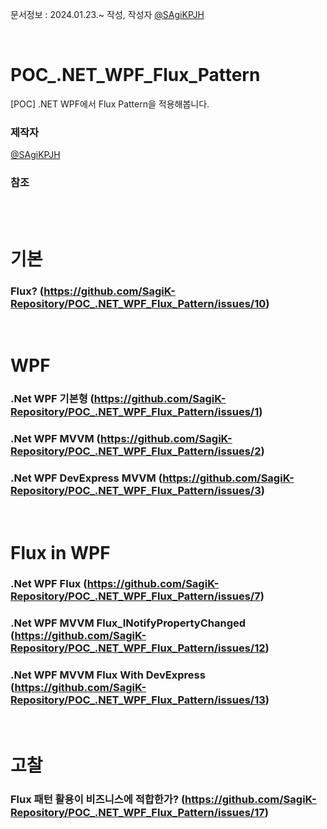 문서정보 : 2024.01.23.~ 작성, 작성자 [@SAgiKPJH](https://github.com/SAgiKPJH)

<br>

# POC_.NET_WPF_Flux_Pattern
[POC] .NET WPF에서 Flux Pattern을 적용해봅니다.



### 제작자
[@SAgiKPJH](https://github.com/SAgiKPJH)

### 참조

<br><br>

# 기본
### Flux? (https://github.com/SagiK-Repository/POC_.NET_WPF_Flux_Pattern/issues/10)

<br>

# WPF
### .Net WPF 기본형 (https://github.com/SagiK-Repository/POC_.NET_WPF_Flux_Pattern/issues/1)
### .Net WPF MVVM (https://github.com/SagiK-Repository/POC_.NET_WPF_Flux_Pattern/issues/2)
### .Net WPF DevExpress MVVM (https://github.com/SagiK-Repository/POC_.NET_WPF_Flux_Pattern/issues/3)

<br>

# Flux in WPF
### .Net WPF Flux (https://github.com/SagiK-Repository/POC_.NET_WPF_Flux_Pattern/issues/7)
### .Net WPF MVVM Flux_INotifyPropertyChanged (https://github.com/SagiK-Repository/POC_.NET_WPF_Flux_Pattern/issues/12)
### .Net WPF MVVM Flux With DevExpress (https://github.com/SagiK-Repository/POC_.NET_WPF_Flux_Pattern/issues/13)

<br>

# 고찰
### Flux 패턴 활용이 비즈니스에 적합한가? (https://github.com/SagiK-Repository/POC_.NET_WPF_Flux_Pattern/issues/17)
